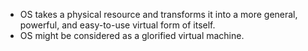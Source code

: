 
- OS takes a physical resource and transforms it into a more general, powerful, and easy-to-use virtual form of itself.
- OS might be considered as a glorified virtual machine.